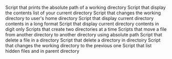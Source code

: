 Script that prints the absolute path of a working directory
Script that display the contents list of your current directory
Script that changes the working directory to user's home directory
Script that display current directory contents in a long format
Script that display current directory contents in digit only
Scripts that create two directories at a time
Scripts that move a file from another directory to another directory using absolute path
Script that delete a file in a directory
Script that delete a directory in directoiry
Script that changes the working directory to the previous one
Script that list hidden files and in parent directory 
